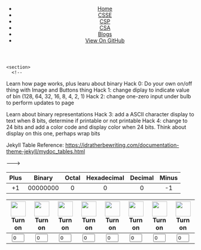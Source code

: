 <!DOCTYPE html>
<html lang="en-US"><head>
  <meta charset="utf-8">
  <meta http-equiv="X-UA-Compatible" content="IE=edge">

<!-- Begin Jekyll SEO tag v2.8.0 -->
<title>2.1 Binary | Compci Blogs</title>
<meta name="generator" content="Jekyll v3.9.3" />
<meta property="og:title" content="2.1 Binary" />
<meta property="og:locale" content="en_US" />
<meta name="description" content="A Binary Math illustrative application using HTML, Liquid, and JavaScript." />
<meta property="og:description" content="A Binary Math illustrative application using HTML, Liquid, and JavaScript." />
<link rel="canonical" href="https://nighthawkcoders.github.io/teacher/c4.4/2023/09/14/javascript-binary-U2-1.html" />
<meta property="og:url" content="https://nighthawkcoders.github.io/teacher/c4.4/2023/09/14/javascript-binary-U2-1.html" />
<meta property="og:site_name" content="Compci Blogs" />
<meta property="og:type" content="article" />
<meta property="article:published_time" content="2023-09-14T00:00:00+00:00" />
<meta name="twitter:card" content="summary" />
<meta property="twitter:title" content="2.1 Binary" />
<script type="application/ld+json">
{"@context":"https://schema.org","@type":"BlogPosting","dateModified":"2023-09-14T00:00:00+00:00","datePublished":"2023-09-14T00:00:00+00:00","description":"A Binary Math illustrative application using HTML, Liquid, and JavaScript.","headline":"2.1 Binary","mainEntityOfPage":{"@type":"WebPage","@id":"https://nighthawkcoders.github.io/teacher/c4.4/2023/09/14/javascript-binary-U2-1.html"},"url":"https://nighthawkcoders.github.io/teacher/c4.4/2023/09/14/javascript-binary-U2-1.html"}</script>
<!-- End Jekyll SEO tag -->

  <link rel="stylesheet" href="/teacher/assets/css/style.css?v=72330f8c0f448c5443b94fd27c34308a64da9ebc">
  <script src="https://code.jquery.com/jquery-1.12.4.min.js" integrity="sha256-ZosEbRLbNQzLpnKIkEdrPv7lOy9C27hHQ+Xp8a4MxAQ=" crossorigin="anonymous"></script>

  <script src="/teacher/assets/js/respond.js"></script>

    
  <meta name="viewport" content="width=device-width, initial-scale=1, user-scalable=no">
  <!-- start custom head snippets, customize with your own _includes/head-custom.html file -->

<!-- Setup theme-color -->
<!-- start theme color meta headers -->
<meta name="theme-color" content="#353535">
<meta name="msapplication-navbutton-color" content="#353535">
<meta name="apple-mobile-web-app-status-bar-style" content="black-translucent">
<!-- end theme color meta headers -->


<!-- Setup Google Analytics -->



<!-- You can set your favicon here -->
<!-- link rel="shortcut icon" type="image/x-icon" href="/teacher/favicon.ico" -->

<!-- end custom head snippets -->

</head><body>

  <div class="wrapper">
    <header><header class="site-header">

  <div id="header">
    <nav>
      <ul>
        <li class="fork"><a href="/teacher/">Home</a></li>
        <li class="fork"><a href="/teacher/csse">CSSE</a></li>
        <li class="fork"><a href="/teacher/csp">CSP</a></li>
        <li class="fork"><a href="/teacher/csa">CSA</a></li>
        <li class="fork"><a href="/teacher/blogs">Blogs</a></li>
        <li class="title"><a href="https://github.com/nighthawkcoders/teacher#readme">View On GitHub</a></li>
      </ul>
    </nav>
  </div><!-- end header -->
</header></header>


    <section>
      <!-- 

Learn how page works, plus learu about binary
Hack 0: Do your own on/off thing with Image and Buttons thing
Hack 1: change diplay to indicate value of bin (128, 64, 32, 16, 8, 4, 2, 1)
Hack 2: change one-zero input under bulb to perform updates to page

Learn about binary representations
Hack 3: add a ASCII character display to text when 8 bits, determine if printable or not printable
Hack 4: change to 24 bits and add a color code and display color when 24 bits. Think about display on this one, perhaps wrap bits 

Jekyll Table Reference: https://idratherbewriting.com/documentation-theme-jekyll/mydoc_tables.html

--->

<style>
    td {
        text-align: center;
        vertical-align: middle;
    }
</style>

<table>
    <thead>
        <tr class="header" id="table">
            <th>Plus</th>
            <th>Binary</th>
            <th>Octal</th>
            <th>Hexadecimal</th>
            <th>Decimal</th>
            <th>Minus</th>
        </tr>
    </thead>
    <tbody>
        <tr>
            <td><div class="button" id="add1" onclick="add(1)">+1</div></td>
            <td id="binary">00000000</td>
            <td id="octal">0</td>
            <td id="hexadecimal">0</td>
            <td id="decimal">0</td>
            <td><div class="button" id="sub1" onclick="add(-1)">-1</div></td>
        </tr>
    </tbody>
</table>

<table>
    <thead>
        <tr> 
            <th><img id="bulb0" src="/teacher/images/bulb_off.png" alt="" width="40" height="Auto" />
                <div class="button" id="butt0" onclick="javascript:toggleBit(0)">Turn on</div>
            </th>
            <th><img id="bulb1" src="/teacher/images/bulb_off.png" alt="" width="40" height="Auto" />
                <div class="button" id="butt1" onclick="javascript:toggleBit(1)">Turn on</div>
            </th>
            <th><img id="bulb2" src="/teacher/images/bulb_off.png" alt="" width="40" height="Auto" />
                <div class="button" id="butt2" onclick="javascript:toggleBit(2)">Turn on</div>
            </th>
            <th><img id="bulb3" src="/teacher/images/bulb_off.png" alt="" width="40" height="Auto" />
                <div class="button" id="butt3" onclick="javascript:toggleBit(3)">Turn on</div>
            </th>
            <th><img id="bulb4" src="/teacher/images/bulb_off.png" alt="" width="40" height="Auto" />
                <div class="button" id="butt4" onclick="javascript:toggleBit(4)">Turn on</div>
            </th>
            <th><img id="bulb5" src="/teacher/images/bulb_off.png" alt="" width="40" height="Auto" />
                <div class="button" id="butt5" onclick="javascript:toggleBit(5)">Turn on</div>
            </th>
            <th><img id="bulb6" src="/teacher/images/bulb_off.png" alt="" width="40" height="Auto" />
                <div class="button" id="butt6" onclick="javascript:toggleBit(6)">Turn on</div>
            </th>
            <th><img id="bulb7" src="/teacher/images/bulb_off.png" alt="" width="40" height="Auto" />
                <div class="button" id="butt7" onclick="javascript:toggleBit(7)">Turn on</div>
            </th>
        </tr>
    </thead>
    <tbody>
        <tr>
            <td><input type="text" id="digit0" value="0" size="1" readonly="" /></td>
            <td><input type="text" id="digit1" value="0" size="1" readonly="" /></td>
            <td><input type="text" id="digit2" value="0" size="1" readonly="" /></td>
            <td><input type="text" id="digit3" value="0" size="1" readonly="" /></td>
            <td><input type="text" id="digit4" value="0" size="1" readonly="" /></td>
            <td><input type="text" id="digit5" value="0" size="1" readonly="" /></td>
            <td><input type="text" id="digit6" value="0" size="1" readonly="" /></td>
            <td><input type="text" id="digit7" value="0" size="1" readonly="" /></td> 
        </tr>
    </tbody>
</table>

<script>
    const BITS = 8;
    const MAX = 2 ** BITS - 1;
    const MSG_ON = "Turn on";
    const IMAGE_ON = "/teacher/images/bulb_on.gif";
    const MSG_OFF = "Turn off";
    const IMAGE_OFF = "/teacher/images/bulb_off.png"

    // return string with current value of each bit
    function getBits() {
        let bits = "";
        for(let i = 0; i < BITS; i++) {
            bits = bits + document.getElementById('digit' + i).value;
        }
        return bits;
    }
    // setter for Document Object Model (DOM) values
    function setConversions(binary) {
        document.getElementById('binary').innerHTML = binary;
        // Octal conversion
        document.getElementById('octal').innerHTML = parseInt(binary, 2).toString(8);
        // Hexadecimal conversion
        document.getElementById('hexadecimal').innerHTML = parseInt(binary, 2).toString(16);
        // Decimal conversion
        document.getElementById('decimal').innerHTML = parseInt(binary, 2).toString();
    }
    // convert decimal to base 2 using modulo with divide method
    function decimal_2_base(decimal, base) {
        let conversion = "";
        // loop to convert to base
        do {
            let digit = decimal % base;           // obtain right most digit
            conversion = "" + digit + conversion; // what does this do? inserts digit to front of string
            decimal = ~~(decimal / base);         // what does this do? divides by base what is ~~? force whole number
        } while (decimal > 0);                    // why while at the end? 0 pads front of binary number
            // loop to pad with zeros
            if (base === 2) {                     // only pad for binary conversions
                for (let i = 0; conversion.length < BITS; i++) {
                    conversion = "0" + conversion;
            }
        }
        return conversion;
    }
    // toggle selected bit and recalculate
    function toggleBit(i) {
        //alert("Digit action: " + i );
        const dig = document.getElementById('digit' + i);
        const image = document.getElementById('bulb' + i);
        const butt = document.getElementById('butt' + i);
        // Change digit and visual
        if (image.src.match(IMAGE_ON)) {
            dig.value = 0;
            image.src = IMAGE_OFF;
            butt.innerHTML = MSG_ON;
        } else {
            dig.value = 1;
            image.src = IMAGE_ON;
            butt.innerHTML = MSG_OFF;
        }
        // Binary numbers
        const binary = getBits();
        setConversions(binary);
    }
    // add is positive integer, subtract is negative integer
    function add(n) {
        let binary = getBits();
        // convert to decimal and do math
        let decimal = parseInt(binary, 2);
        if (n > 0) {  // PLUS
            decimal = MAX === decimal ? 0 : decimal += n; // OVERFLOW or PLUS
        } else  {     // MINUS
            decimal = 0 === decimal ? MAX : decimal += n; // OVERFLOW or MINUS
        }
        // convert the result back to binary
        binary = decimal_2_base(decimal, 2);
        // update conversions
        setConversions(binary);
        // update bits
        for (let i = 0; i < binary.length; i++) {
            let digit = binary.substr(i, 1);
            document.getElementById('digit' + i).value = digit;
            if (digit === "1") {
                document.getElementById('bulb' + i).src = IMAGE_ON;
                document.getElementById('butt' + i).innerHTML = MSG_OFF;
            } else {
                document.getElementById('bulb' + i).src = IMAGE_OFF;
                document.getElementById('butt' + i).innerHTML = MSG_ON;
            }
        }
    }
</script>
</section>
  </div>
</body>
</html>